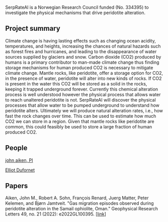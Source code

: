<!-- ![SerpRateAI logo](/assets/serprateai-logo.png?raw=true "SerpRateAI") -->


SerpRateAI is a Norwegian Research Council funded (No. 334395) to investigate the physical mechanisms that drive peridotite alteration.

## Project summary

Climate change is having lasting effects such as changing ocean acidity, temperatures, and heights, increasing the chances of natural hazards such as forest fires and hurricanes, and leading to the disappearance of water sources supplied by glaciers and snow. Carbon dioxide (CO2) produced by humans is a primary contributor to man-made climate change thus finding storage mechanisms for human produced CO2 is necessary to mitigate climate change. Mantle rocks, like peridotite, offer a storage option for CO2, in the presence of water, peridotite will alter into new kinds of rocks. If CO2 is present in the water this CO2 will be stored as a solid in the rocks, keeping it trapped underground forever. Currently this chemical alteration process is well understood however the physical process that allows water to reach unaltered peridotite is not. SerpRateAI will discover the physical processes that allow water to be pumped underground to understand how peridotite alters. Ultimately we will produce natural alteration rates, i.e., how fast the rock changes over time. This can be used to estimate how much CO2 we can store in a region. Given that mantle rocks like peridotite are common, this could feasibly be used to store a large fraction of human produced CO2.

## People

[john aiken, PI](https://expertanalytics.no/about/employees/john/)

[Elliot Dufornet](www.thislinkgoesnowhere.fr)

## Papers

Aiken, John M., Robert A. Sohn, François Renard, Juerg Matter, Peter Kelemen, and Bjørn Jamtveit. "Gas migration episodes observed during peridotite alteration in the Samail ophiolite, Oman." Geophysical Research Letters 49, no. 21 (2022): e2022GL100395. [[link](https://agupubs.onlinelibrary.wiley.com/doi/full/10.1029/2022GL100395)]
